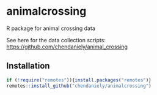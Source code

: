 # animalcrossing

R package for animal crossing data

See here for the data collection scripts: https://github.com/chendaniely/animal_crossing

## Installation

```r
if (!require("remotes")){install.packages("remotes")}
remotes::install_github("chendaniely/animalcrossing")
```
